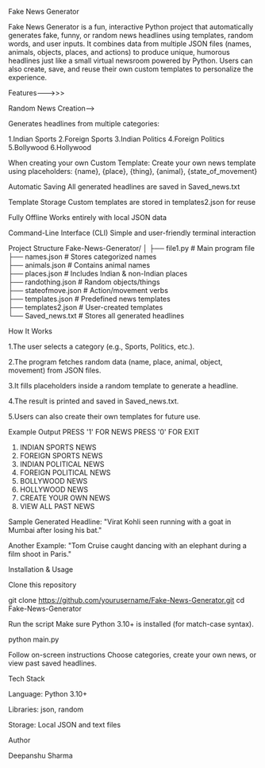 Fake News Generator

Fake News Generator is a fun, interactive Python project that automatically generates fake, funny, or random news headlines using templates, random words, and user inputs.
It combines data from multiple JSON files (names, animals, objects, places, and actions) to produce unique, humorous headlines just like a small virtual newsroom powered by Python. Users can also create, save, and reuse their own custom templates to personalize the experience.

Features--->>>

Random News Creation-->
                      
Generates headlines from multiple categories:

1.Indian Sports
2.Foreign Sports
3.Indian Politics
4.Foreign Politics
5.Bollywood
6.Hollywood

When creating your own Custom Template:
Create your own news template using placeholders:
{name}, {place}, {thing}, {animal}, {state_of_movement}

Automatic Saving
All generated headlines are saved in Saved_news.txt

Template Storage
Custom templates are stored in templates2.json for reuse

Fully Offline
Works entirely with local JSON data

Command-Line Interface (CLI)
Simple and user-friendly terminal interaction

Project Structure
Fake-News-Generator/
│
├── file1.py               # Main program file  
├── names.json            # Stores categorized names  
├── animals.json          # Contains animal names  
├── places.json           # Includes Indian & non-Indian places  
├── randothing.json       # Random objects/things  
├── stateofmove.json      # Action/movement verbs  
├── templates.json        # Predefined news templates  
├── templates2.json       # User-created templates  
└── Saved_news.txt        # Stores all generated headlines  

How It Works

1.The user selects a category (e.g., Sports, Politics, etc.).

2.The program fetches random data (name, place, animal, object, movement) from JSON files.

3.It fills placeholders inside a random template to generate a headline.

4.The result is printed and saved in Saved_news.txt.

5.Users can also create their own templates for future use.

Example Output
PRESS '1' FOR NEWS
PRESS '0' FOR EXIT

1. INDIAN SPORTS NEWS
2. FOREIGN SPORTS NEWS
3. INDIAN POLITICAL NEWS
4. FOREIGN POLITICAL NEWS
5. BOLLYWOOD NEWS
6. HOLLYWOOD NEWS
7. CREATE YOUR OWN NEWS
8. VIEW ALL PAST NEWS


Sample Generated Headline:
"Virat Kohli seen running with a goat in Mumbai after losing his bat."

Another Example:
"Tom Cruise caught dancing with an elephant during a film shoot in Paris."

Installation & Usage

Clone this repository

git clone https://github.com/yourusername/Fake-News-Generator.git
cd Fake-News-Generator


Run the script
Make sure Python 3.10+ is installed (for match-case syntax).

python main.py


Follow on-screen instructions
Choose categories, create your own news, or view past saved headlines.

Tech Stack

Language: Python 3.10+

Libraries: json, random

Storage: Local JSON and text files

Author

Deepanshu Sharma
